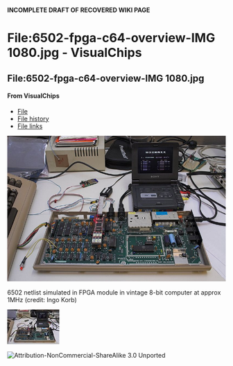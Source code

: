 **INCOMPLETE DRAFT OF RECOVERED WIKI PAGE**

# File:6502-fpga-c64-overview-IMG 1080.jpg - VisualChips


	

	
	


## File:6502-fpga-c64-overview-IMG 1080.jpg


	

		


#### From VisualChips


		

		

		

- [File](#file)
- [File history](#filehistory)
- [File links](#filelinks)

![File:6502-fpga-c64-overview-IMG 1080.jpg](images/thumb/3/37/6502-fpga-c64-overview-IMG_1080.jpg/800px-6502-fpga-c64-overview-IMG_1080.jpg)


6502 netlist simulated in FPGA module in vintage 8-bit computer at approx 1MHz (credit: Ingo Korb)



![Thumbnail for version as of 21:23, 17 May 2011](images/thumb/3/37/6502-fpga-c64-overview-IMG_1080.jpg/120px-6502-fpga-c64-overview-IMG_1080.jpg)



![Attribution-NonCommercial-ShareAlike 3.0 Unported](http://i.creativecommons.org/l/by-nc-sa/3.0/88x31.png)

